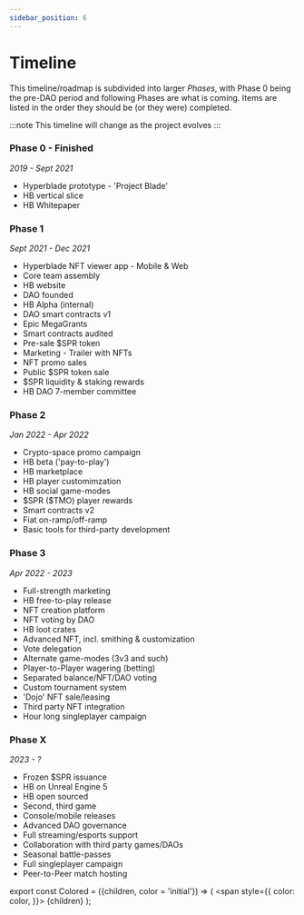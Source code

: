 ```yaml
---
sidebar_position: 6
---
```


# Timeline

This timeline/roadmap is subdivided into larger _Phases_, with Phase 0 being the pre-DAO period and following Phases are what is coming. Items are listed in the order they should be (or they were) completed.

:::note
This timeline will change as the project evolves
:::

### Phase 0 - <Colored color="var(--ifm-color-primary)">Finished</Colored>

_2019 - Sept 2021_

- Hyperblade prototype - 'Project Blade'
- HB vertical slice
- HB Whitepaper

### Phase 1

_Sept 2021 - Dec 2021_

- Hyperblade NFT viewer app - Mobile & Web
- Core team assembly
- HB website
- DAO founded
- HB Alpha (internal)
- DAO smart contracts v1
- Epic MegaGrants
- Smart contracts audited
- Pre-sale $SPR token
- Marketing - Trailer with NFTs
- NFT promo sales
- Public $SPR token sale
- \$SPR liquidity & staking rewards
- HB DAO 7-member committee

### Phase 2

_Jan 2022 - Apr 2022_

- Crypto-space promo campaign
- HB beta ('pay-to-play')
- HB marketplace
- HB player customimzation
- HB social game-modes
- \$SPR (\$TMO) player rewards
- Smart contracts v2
- Fiat on-ramp/off-ramp
- Basic tools for third-party development

### Phase 3

_Apr 2022 - 2023_

- Full-strength marketing
- HB free-to-play release
- NFT creation platform
- NFT voting by DAO
- HB loot crates
- Advanced NFT, incl. smithing & customization
- Vote delegation
- Alternate game-modes (3v3 and such)
- Player-to-Player wagering (betting)
- Separated balance/NFT/DAO voting
- Custom tournament system
- 'Dojo' NFT sale/leasing
- Third party NFT integration
- Hour long singleplayer campaign

### Phase X

_2023 - ?_

- Frozen $SPR issuance
- HB on Unreal Engine 5
- HB open sourced
- Second, third game
- Console/mobile releases
- Advanced DAO governance
- Full streaming/esports support
- Collaboration with third party games/DAOs
- Seasonal battle-passes
- Full singleplayer campaign
- Peer-to-Peer match hosting

export const Colored = ({children, color = 'initial'}) => (
<span
style={{
      color: color,
    }}>
{children}
</span>
);
